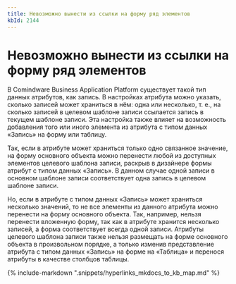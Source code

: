 ```yaml
---
title: Невозможно вынести из ссылки на форму ряд элементов
kbId: 2144
---
```


# Невозможно вынести из ссылки на форму ряд элементов

В Comindware Business Application Platform существует такой тип данных атрибутов, как запись. В настройках атрибута можно указать, сколько записей может храниться в нём: одна или несколько, т. е., на сколько записей в целевом шаблоне записи ссылается запись в текущем шаблоне записи. Эта настройка также влияет на возможность добавления того или иного элемента из атрибута с типом данных «Запись» на форму или таблицу.

Так, если в атрибуте может храниться только одно связанное значение, на форму основного объекта можно перенести любой из доступных элементов целевого шаблона записи, раскрыв в дизайнере формы атрибут с типом данных «Запись». В данном случае одной записи в основном шаблоне записи соответствует одна запись в целевом шаблоне записи.

Но, если в атрибуте с типом данных «Запись» может храниться несколько значений, то не все элементы из данного атрибута можно перенести на форму основного объекта. Так, например, нельзя перенести вложенную форму, так как в атрибуте хранится несколько записей, а форма соответствует всегда одной записи. Атрибуты целевого шаблона записи также нельзя размещать на форме основного объекта в произвольном порядке, а только изменив представление атрибута с типом данных «Запись» на форме на «Таблица» и перенося атрибуты в качестве столбцов таблицы.

{% include-markdown ".snippets/hyperlinks_mkdocs_to_kb_map.md" %}

